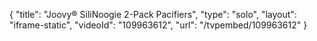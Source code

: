{
    "title": "Joovy&reg; SiliNoogie 2-Pack Pacifiers",
    "type": "solo",
    "layout": "iframe-static",
    "videoId": "109963612",
    "url": "\/tvpembed\/109963612"
}